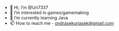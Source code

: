 - 👋 Hi, I’m @Uri7337
- 👀 I’m interested in games/gamemaking
- 🌱 I’m currently learning Java
- 📫 How to reach me - ondrasekuriasek@gmail.com

<!---
Uri7337/Uri7337 is a ✨ special ✨ repository because its `README.md` (this file) appears on your GitHub profile.
You can click the Preview link to take a look at your changes.
--->
